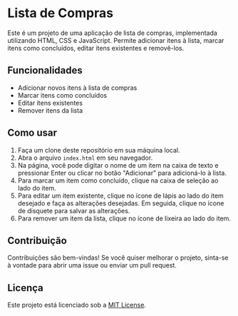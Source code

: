 # Lista de Compras

Este é um projeto de uma aplicação de lista de compras, implementada utilizando HTML, CSS e JavaScript. Permite adicionar itens à lista, marcar itens como concluídos, editar itens existentes e removê-los.

## Funcionalidades

- Adicionar novos itens à lista de compras
- Marcar itens como concluídos
- Editar itens existentes
- Remover itens da lista

## Como usar

1. Faça um clone deste repositório em sua máquina local.
2. Abra o arquivo `index.html` em seu navegador.
3. Na página, você pode digitar o nome de um item na caixa de texto e pressionar Enter ou clicar no botão "Adicionar" para adicioná-lo à lista.
4. Para marcar um item como concluído, clique na caixa de seleção ao lado do item.
5. Para editar um item existente, clique no ícone de lápis ao lado do item desejado e faça as alterações desejadas. Em seguida, clique no ícone de disquete para salvar as alterações.
6. Para remover um item da lista, clique no ícone de lixeira ao lado do item.

## Contribuição

Contribuições são bem-vindas! Se você quiser melhorar o projeto, sinta-se à vontade para abrir uma issue ou enviar um pull request.

## Licença

Este projeto está licenciado sob a [MIT License](LICENSE).

